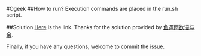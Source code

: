 #Ogeek
##How to run?
Execution commands are placed in the run.sh script.

##Solution
[Here](https://zhuanlan.zhihu.com/p/51422621) is the link.
Thanks for the solution provided by [鱼遇雨欲语与余](https://www.zhihu.com/people/wang-he-13-93/activities).

Finally, if you have any questions, welcome to commit the issue.
